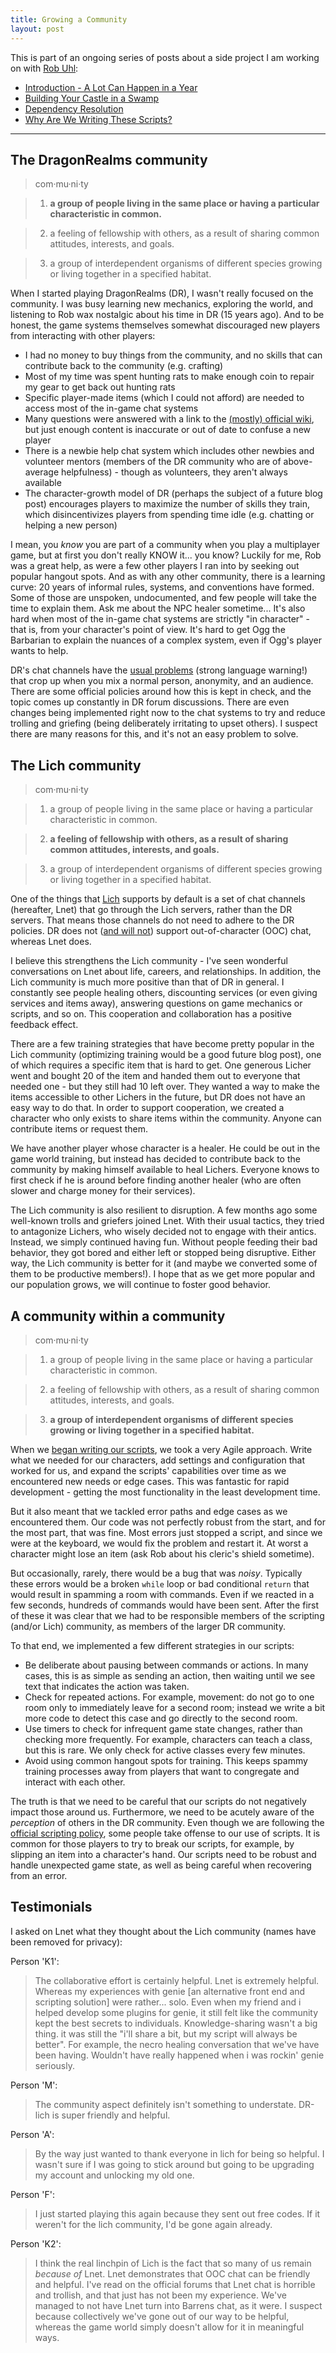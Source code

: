 ```yaml
---
title: Growing a Community
layout: post
---
```


This is part of an ongoing series of posts about a side project I am working on with [Rob Uhl](http://rcuhljr.github.io/):

* [Introduction - A Lot Can Happen in a Year](/2016/09/30/a-lot-can-happen-in-a-year.html)
* [Building Your Castle in a Swamp](http://rcuhljr.github.io/blog/2016/10/07/side-project-lessons-part1.html)
* [Dependency Resolution](http://rcuhljr.github.io/blog/2016/10/19/side-project-lessons-part2.html)
* [Why Are We Writing These Scripts?](/2016/10/31/why-are-we-writing-these-scripts.html)

-----

## The DragonRealms community

> com·mu·ni·ty

> 1. **a group of people living in the same place or having a particular characteristic in common.**

> 2. a feeling of fellowship with others, as a result of sharing common attitudes, interests, and goals.

> 3. a group of interdependent organisms of different species growing or living together in a specified habitat.

When I started playing DragonRealms (DR), I wasn't really focused on the community. I was busy learning new mechanics, exploring the world, and listening to Rob wax nostalgic about his time in DR (15 years ago). And to be honest, the game systems themselves somewhat discouraged new players from interacting with other players:

* I had no money to buy things from the community, and no skills that can contribute back to the community (e.g. crafting)
* Most of my time was spent hunting rats to make enough coin to repair my gear to get back out hunting rats
* Specific player-made items (which I could not afford) are needed to access most of the in-game chat systems
* Many questions were answered with a link to the [(mostly) official wiki](https://elanthipedia.play.net/Main_Page), but just enough content is inaccurate or out of date to confuse a new player
* There is a newbie help chat system which includes other newbies and volunteer mentors (members of the DR community who are of above-average helpfulness) - though as volunteers, they aren't always available
* The character-growth model of DR (perhaps the subject of a future blog post) encourages players to maximize the number of skills they train, which disincentivizes players from spending time idle (e.g. chatting or helping a new person)

I mean, you *know* you are part of a community when you play a multiplayer game, but at first you don't really KNOW it... you know? Luckily for me, Rob was a great help, as were a few other players I ran into by seeking out popular hangout spots. And as with any other community, there is a learning curve: 20 years of informal rules, systems, and conventions have formed. Some of those are unspoken, undocumented, and few people will take the time to explain them. Ask me about the NPC healer sometime... It's also hard when most of the in-game chat systems are strictly "in character" - that is, from your character's point of view. It's hard to get Ogg the Barbarian to explain the nuances of a complex system, even if Ogg's player wants to help.

DR's chat channels have the [usual problems](https://www.penny-arcade.com/comic/2004/03/19) (strong language warning!) that crop up when you mix a normal person, anonymity, and an audience. There are some official policies around how this is kept in check, and the topic comes up constantly in DR forum discussions. There are even changes being implemented right now to the chat systems to try and reduce trolling and griefing (being deliberately irritating to upset others). I suspect there are many reasons for this, and it's not an easy problem to solve.

## The Lich community

> com·mu·ni·ty

> 1. a group of people living in the same place or having a particular characteristic in common.

> 2. **a feeling of fellowship with others, as a result of sharing common attitudes, interests, and goals.**

> 3. a group of interdependent organisms of different species growing or living together in a specified habitat.

One of the things that [Lich](https://lichproject.org/) supports by default is a set of chat channels (hereafter, Lnet) that go through the Lich servers, rather than the DR servers. That means those channels do not need to adhere to the DR policies. DR does not ([and will not](http://forums.play.net/forums/DragonRealms/The%20Moon%20Mages/General%20Discussions%20-%20Moon%20Mages/thread/1811680)) support out-of-character (OOC) chat, whereas Lnet does.

I believe this strengthens the Lich community - I've seen wonderful conversations on Lnet about life, careers, and relationships. In addition, the Lich community is much more positive than that of DR in general. I constantly see people healing others, discounting services (or even giving services and items away), answering questions on game mechanics or scripts, and so on. This cooperation and collaboration has a positive feedback effect.

There are a few training strategies that have become pretty popular in the Lich community (optimizing training would be a good future blog post), one of which requires a specific item that is hard to get. One generous Licher went and bought 20 of the item and handed them out to everyone that needed one - but they still had 10 left over. They wanted a way to make the items accessible to other Lichers in the future, but DR does not have an easy way to do that. In order to support cooperation, we created a character who only exists to share items within the community. Anyone can contribute items or request them.

We have another player whose character is a healer. He could be out in the game world training, but instead has decided to contribute back to the community by making himself available to heal Lichers. Everyone knows to first check if he is around before finding another healer (who are often slower and charge money for their services).

The Lich community is also resilient to disruption. A few months ago some well-known trolls and griefers joined Lnet. With their usual tactics, they tried to antagonize Lichers, who wisely decided not to engage with their antics. Instead, we simply continued having fun. Without people feeding their bad behavior, they got bored and either left or stopped being disruptive. Either way, the Lich community is better for it (and maybe we converted some of them to be productive members!). I hope that as we get more popular and our population grows, we will continue to foster good behavior.

## A community within a community

> com·mu·ni·ty

> 1. a group of people living in the same place or having a particular characteristic in common.

> 2. a feeling of fellowship with others, as a result of sharing common attitudes, interests, and goals.

> 3. **a group of interdependent organisms of different species growing or living together in a specified habitat.**

When we [began writing our scripts](https://github.com/rpherbig/dr-scripts/commit/1f41330ff94a3220ae80d89f29b91304c1382f80), we took a very Agile approach. Write what we needed for our characters, add settings and configuration that worked for us, and expand the scripts' capabilities over time as we encountered new needs or edge cases. This was fantastic for rapid development - getting the most functionality in the least development time.

But it also meant that we tackled error paths and edge cases as we encountered them. Our code was not perfectly robust from the start, and for the most part, that was fine. Most errors just stopped a script, and since we were at the keyboard, we would fix the problem and restart it. At worst a character might lose an item (ask Rob about his cleric's shield sometime).

But occasionally, rarely, there would be a bug that was *noisy*. Typically these errors would be a broken `while` loop or bad conditional `return` that would result in spamming a room with commands. Even if we reacted in a few seconds, hundreds of commands would have been sent. After the first of these it was clear that we had to be responsible members of the scripting (and/or Lich) community, as members of the larger DR community.

To that end, we implemented a few different strategies in our scripts:

* Be deliberate about pausing between commands or actions. In many cases, this is as simple as sending an action, then waiting until we see text that indicates the action was taken.
* Check for repeated actions. For example, movement: do not go to one room only to immediately leave for a second room; instead we write a bit more code to detect this case and go directly to the second room.
* Use timers to check for infrequent game state changes, rather than checking more frequently. For example, characters can teach a class, but this is rare. We only check for active classes every few minutes.
* Avoid using common hangout spots for training. This keeps spammy training processes away from players that want to congregate and interact with each other.

The truth is that we need to be careful that our scripts do not negatively impact those around us. Furthermore, we need to be acutely aware of the *perception* of others in the DR community. Even though we are following the [official scripting policy](https://elanthipedia.play.net/Policy:Scripting_policy), some people take offense to our use of scripts. It is common for those players to try to break our scripts, for example, by slipping an item into a character's hand. Our scripts need to be robust and handle unexpected game state, as well as being careful when recovering from an error.

## Testimonials

I asked on Lnet what they thought about the Lich community (names have been removed for privacy):

Person 'K1':

> The collaborative effort is certainly helpful. Lnet is extremely helpful. Whereas my experiences with genie [an alternative front end and scripting solution] were rather... solo. Even when my friend and i helped develop some plugins for genie, it still felt like the community kept the best secrets to individuals. Knowledge-sharing wasn't a big thing. it was still the "i'll share a bit, but my script will always be better". For example, the necro healing conversation that we've have been having. Wouldn't have really happened when i was rockin' genie seriously.

Person 'M':

> The community aspect definitely isn't something to understate.  DR-lich is super friendly and helpful.

Person 'A':

> By the way just wanted to thank everyone in lich for being so helpful. I wasn't sure if I was going to stick around but going to be upgrading my account and unlocking my old one.

Person 'F':

> I just started playing this again because they sent out free codes. If it weren't for the lich community, I'd be gone again already.

Person 'K2':

> I think the real linchpin of Lich is the fact that so many of us remain _because of_ Lnet. Lnet demonstrates that OOC chat can be friendly and helpful. I've read on the official forums that Lnet chat is horrible and trollish, and that just has not been my experience. We've managed to not have Lnet turn into Barrens chat, as it were. I suspect because collectively we've gone out of our way to be helpful, whereas the game world simply doesn't allow for it in meaningful ways.

